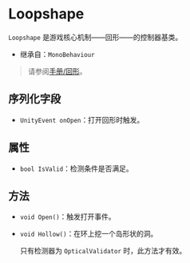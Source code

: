 # Loopshape

`Loopshape` 是游戏核心机制——回形——的控制器基类。

- 继承自：`MonoBehaviour`

> 请参阅[手册/回形](../manual/loopshape.md)。

## 序列化字段

- `UnityEvent onOpen`：打开回形时触发。

## 属性

- `bool IsValid`：检测条件是否满足。

## 方法

- `void Open()`：触发打开事件。

- `void Hollow()`：在环上挖一个岛形状的洞。

	只有检测器为 `OpticalValidator` 时，此方法才有效。